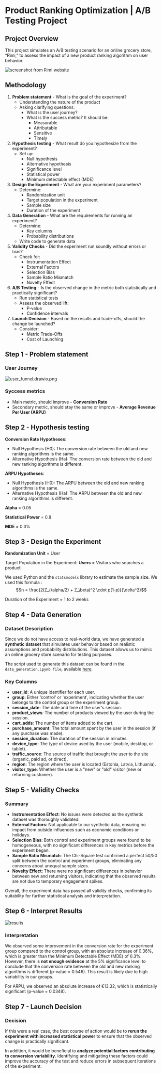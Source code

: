 # Product Ranking Optimization | A/B Testing Project


## Project Overview

This project simulates an A/B testing scenario for an online grocery store, “Rimi,” to assess the impact of a new product ranking algorithm on user behavior.

![screenshot from Rimi website ](images/rimi.png)


## Methodology

1. **Problem statement** - What is the goal of the experiment?
    - Understanding the nature of the product
    - Asking clarifying questions:
        - What is the user journey?
        - What is the success metric? It should be:
            - Measurable
            - Attributable
            - Sensitive
            - Timely
2. **Hypothesis testing** - What result do you hypothesize from the experiment?
    - Set up: 
        - Null hypothesis 
        - Alternative hypothesis 
        - Significance level
        - Statistical power
        - Minimum detectable effect (MDE)
3. **Design the Experiment** - What are your experiment parameters?
    - Determine:
        - Randomization unit
        - Target population in the experiment
        - Sample size
        - Duration of the experiment
4. **Data Generation** - What are the requirements for running an experiment?
    - Determine: 
        - Key columns
        - Probability distributions 
    - Write code to generate data
5. **Validity Checks** - Did the experiment run soundly without errors or bias?
    - Check for:
        - Instrumentation Effect
        - External Factors
        - Selection Bias
        - Sample Ratio Mismatch
        - Novelty Effect
6. **A/B Testing** - Is the observed change in the metric both statistically and practically significant?
    - Run statistical tests
    - Assess the observed lift:
        - P-value
        - Confidence intervals
7. **Launch Decision** - Based on the results and trade-offs, should the change be launched?
    - Consider:
        - Metric Trade-Offs
        - Cost of Launching


## Step 1 - Problem statement

### User Journey
![user_funnel.drawio.png](images/user_funnel.drawio.png)

### Syccess metrics
- Main metric, should improve - **Conversion Rate**
- Secondary metric, should stay the same or improve - **Average Revenue Per User (ARPU)**


## Step 2 - Hypothesis testing

**Conversion Rate Hypotheses**:
- Null Hypothesis (H0): The сonversion rate between the old and new ranking algorithms is the same.
- Alternative Hypothesis (Ha): The conversion rate between the old and new ranking algorithms is different.

**ARPU Hypotheses**:
- Null Hypothesis (H0): The ARPU between the old and new ranking algorithms is the same.
- Alternative Hypothesis (Ha): The ARPU between the old and new ranking algorithms is different.


**Alpha** = 0.05

**Statistical Power** = 0.8 

**MDE** = 0.3% 



## Step 3 - Design the Experiment

**Randomization Unit** = User

Target Population in the Experiment:
**Users** = Visitors who searches a product

We used Python and the `statsmodels` library to estimate the sample size. We used this formula :
$$n = \frac{2(Z_{\alpha/2} + Z_\beta)^2 \cdot p(1-p)}{\delta^2}$$

Duration of the Experiment = 1 to 2 weeks



## Step 4 - Data Generation

### Dataset Description

Since we do not have access to real-world data, we have generated a **synthetic dataset** that simulates user behavior based on realistic assumptions and probability distributions. This dataset allows us to mimic an online grocery store scenario for testing purposes.

The script used to generate this dataset can be found in the `data_generation.ipynb file`, available [here](https://github.com/S0la1re/Product-Ranking-AB-Testing/blob/Development/data_generation.ipynb).

### Key Columns
- **user_id**: A unique identifier for each user.
- **group**: Either 'control' or 'experiment', indicating whether the user belongs to the control group or the experiment group.
- **session_date**: The date and time of the user's session.
- **product_views**: The number of products viewed by the user during the session.
- **cart_adds**: The number of items added to the cart.
- **purchase_amount**: The total amount spent by the user in the session (if any purchase was made).
- **session_duration**: The duration of the session in minutes.
- **device_type**: The type of device used by the user (mobile, desktop, or tablet).
- **traffic_source**: The source of traffic that brought the user to the site (organic, paid ad, or direct).
- **region**: The region where the user is located (Estonia, Latvia, Lithuania).
- **visitor_type**: Whether the user is a "new" or "old" visitor (new or returning customer).


## Step 5 - Validity Checks

### Summary
- **Instrumentation Effect**: No issues were detected as the synthetic dataset was thoroughly validated.
- **External Factors**: Not applicable to our synthetic data, ensuring no impact from outside influences such as economic conditions or holidays.
- **Selection Bias**: Both control and experiment groups were found to be homogeneous, with no significant differences in key metrics before the experiment began.
- **Sample Ratio Mismatch**: The Chi-Square test confirmed a perfect 50/50 split between the control and experiment groups, eliminating any concerns about unequal sample sizes.
- **Novelty Effect**: There were no significant differences in behavior between new and returning visitors, indicating that the observed results are not due to temporary engagement spikes.

Overall, the experiment data has passed all validity checks, confirming its suitability for further statistical analysis and interpretation.


## Step 6 - Interpret Results

![results](images/summary1.jpg)

### Interpretation
We observed some improvement in the conversion rate for the experiment group compared to the control group, with an absolute increase of 0.36%, which is greater than the Minimum Detectable Effect (MDE) of 0.3%. However, there is **not enough evidence** at the 5% significance level to conclude that the conversion rate between the old and new ranking algorithms is different (p-value = 0.546). This result is likely due to high variability in our groups.

For ARPU, we observed an absolute increase of €13.32, which is statistically significant (p-value = 0.0348).


## Step 7 - Launch Decision

### Decision
If this were a real case, the best course of action would be to **rerun the experiment with increased statistical power** to ensure that the observed change is practically significant.

In addition, it would be beneficial to **analyze potential factors contributing to conversion variability**. Identifying and mitigating these factors could improve the accuracy of the test and reduce errors in subsequent iterations of the experiment.